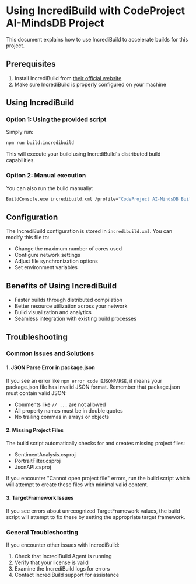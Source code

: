 # Using IncrediBuild with CodeProject AI-MindsDB Project

This document explains how to use IncrediBuild to accelerate builds for this project.

## Prerequisites

1. Install IncrediBuild from [their official website](https://www.incredibuild.com/downloads)
2. Make sure IncrediBuild is properly configured on your machine

## Using IncrediBuild

### Option 1: Using the provided script

Simply run:

```bash
npm run build:incredibuild
```

This will execute your build using IncrediBuild's distributed build capabilities.

### Option 2: Manual execution

You can also run the build manually:

```bash
BuildConsole.exe incredibuild.xml /profile="CodeProject AI-MindsDB Build" /command="npm install && npm run build"
```

## Configuration

The IncrediBuild configuration is stored in `incredibuild.xml`. You can modify this file to:

- Change the maximum number of cores used
- Configure network settings
- Adjust file synchronization options
- Set environment variables

## Benefits of Using IncrediBuild

- Faster builds through distributed compilation
- Better resource utilization across your network
- Build visualization and analytics
- Seamless integration with existing build processes

## Troubleshooting

### Common Issues and Solutions

#### 1. JSON Parse Error in package.json

If you see an error like `npm error code EJSONPARSE`, it means your package.json file has invalid JSON format. Remember that package.json must contain valid JSON:
- Comments like `// ...` are not allowed
- All property names must be in double quotes
- No trailing commas in arrays or objects

#### 2. Missing Project Files
The build script automatically checks for and creates missing project files:
- SentimentAnalysis.csproj
- PortraitFilter.csproj
- JsonAPI.csproj

If you encounter "Cannot open project file" errors, run the build script which will attempt to create these files with minimal valid content.

#### 3. TargetFramework Issues
If you see errors about unrecognized TargetFramework values, the build script will attempt to fix these by setting the appropriate target framework.

### General Troubleshooting
If you encounter other issues with IncrediBuild:

1. Check that IncrediBuild Agent is running
2. Verify that your license is valid
3. Examine the IncrediBuild logs for errors
4. Contact IncrediBuild support for assistance
